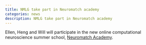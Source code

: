 ```yaml
---
title: NMLG take part in Neuromatch academy
categories: news
description: NMLG take part in Neuromatch academy
---
```


Ellen, Heng and Will will participate in the new online computational neuroscience summer school, [Neuromatch Academy](https://neuromatch.io/academy/).